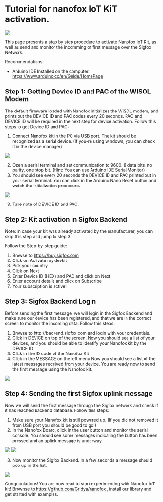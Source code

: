 # Tutorial for nanofox IoT KiT activation.

![](https://i.postimg.cc/NjzpBQ3r/kit-editeduppp.png)

This page presents a step by step procedure to activate Nanofox IoT Kit, as well as send and monitor the incomming of first message over the Sigfox Network.  

Recommendations:
- Arduino IDE Installed on the computer. https://www.arduino.cc/en/Guide/HomePage

## Step 1: Getting Device ID and PAC of the WISOL Modem

The default firmware loaded with Nanofox initializes the WISOL modem, and prints out the DEVICE ID and PAC codes every 20 seconds. PAC and DEVICE ID will be required in the next step for device activation. 
Follow this steps to get Device ID and PAC:

1.  Connect Nanofox kit in the PC via USB port. The kit should be recognized as a serial device. (If you-re using windows, you can check it in the device manager)

![](https://i.postimg.cc/66MHYVM0/image.png) 

2.  Open a serial terminal and set communication to 9600, 8 data bits, no parity, one stop bit. (Hint: You can use Arduino IDE Serial Monitor) 
3.  You should see every 20 seconds the DEVICE ID and PAC printed out in your serial terminal. You can click in the Arduino Nano Reset button and watch the initialization procedure.

![](https://i.postimg.cc/7ZhbS4f9/image.png) 

3.  Take note of DEVICE ID and PAC.


## Step 2: Kit activation in Sigfox Backend

Note: In case your kit was already activated by the manufacturer, you can skip this step and jump to step 3.

Follow the Step-by-step guide:

1.  Browse to https://buy.sigfox.com
2.  Click on Activate my devkit
3.  Pick your country
4.  Click on Next
5.  Enter Device ID (HEX) and PAC and click on Next
6.  Enter account details and click on Subscribe
7.  Your subscription is active!

## Step 3: Sigfox Backend Login

Before sending the first message, we will login in the Sigfox Backend and make sure our device has been registered, and that we are in the correct screen to monitor the incoming data.
Follow this steps:

1.  Browse to http://backend.sigfox.com and login with your credentials.
2.  Click in DEVICE on top of the screen. 
  Now you should see a list of your devices, and you should be able to identify your Nanofox kit by the DEVICE ID
3.  Click in the ID code of the Nanofox Kit
4.  Click in the MESSAGE on the left menu
  Now you should see a list of the latest messages received from your device. You are ready now to send the first message using the Nanofox kit.

![](https://i.postimg.cc/jSPmgwwS/image.png)  
  
  ## Step 4: Sending the first Sigfox uplink message

Now we will send the first message through the Sigfox network and check if it has reached backend database. 
Follow this steps:

1.  Make sure your Nanofox kit is still powered up. (If you did not removed it from USB port you should be good to go!) 
2.  In the Nanofox Board, click in the user button and monitor the serial console. You should see some messages indicating the button has been pressed and an uplink message is underway. 

![](https://i.postimg.cc/854jhzBy/image.png) 
![](https://i.postimg.cc/cJmsz5gC/image.png)  

3.  Now monitor the Sigfox Backend. In a few seconds a message should pop up in the list.

![](https://i.postimg.cc/FHvznSWP/image.png) 

Congratulations! You are now read to start experimenting with Nanofox IoT kit!
Brownse to https://github.com/Gridya/nanofox , install our library and get started with examples.
  

  



